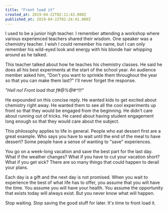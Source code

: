 ```yaml
---
title: "Front load it"
created_at: 2019-04-22T02:11:43.000Z
published_at: 2019-04-22T02:24:41.000Z
---
```

I used to be a junior high teacher. I remember attending a workshop where various experienced teachers shared their wisdom. One speaker was a chemistry teacher. I wish I could remember his name, but I can only remember his wild-eyed look and energy with his blonde hair whipping around as he talked.

This teacher talked about how he teaches his chemistry classes. He said he does all his best experiments at the start of the school year. An audience member asked him, "Don't you want to sprinkle them throughout the year so that you can make them last?" I'll never forget the response.

_"Hell no! Front load that f#@%@#^!!!"_

He expounded on this concise reply. He wanted kids to get excited about chemistry right away. He wanted them to see all the cool experiments up front so that they would be engaged from the beginning. He didn't care about running out of tricks. He cared about having student engagement long enough so that they would care about the subject.

This philosophy applies to life in general. People who eat dessert first are a great example. Who says you have to wait until the end of the meal to have dessert? Some people have a sense of wanting to "save" experiences. 

You go on a week-long vacation and save the best part for the last day. What if the weather changes? What if you have to cut your vacation short? What if you get sick? There are so many things that could happen to derail your plans. 

Each day is a gift and the next day is not promised. When you wait to experience the best of what life has to offer, you assume that you will have the time. You assume you will have your health. You assume the opportunity that exists today will always exist. But you never know what will happen.

Stop waiting. Stop saving the good stuff for later. It's time to front load it.
